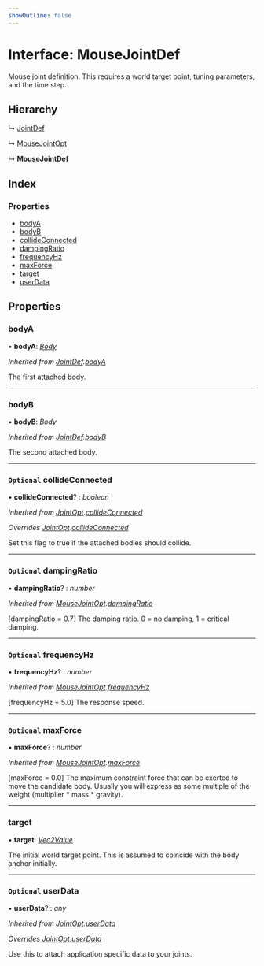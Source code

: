 ```yaml
---
showOutline: false
---
```


# Interface: MouseJointDef

Mouse joint definition. This requires a world target point, tuning
parameters, and the time step.

## Hierarchy

  ↳ [JointDef](/api/interfaces/jointdef)

  ↳ [MouseJointOpt](/api/interfaces/mousejointopt)

  ↳ **MouseJointDef**

## Index

### Properties

* [bodyA](/api/interfaces/mousejointdef#bodya)
* [bodyB](/api/interfaces/mousejointdef#bodyb)
* [collideConnected](/api/interfaces/mousejointdef#optional-collideconnected)
* [dampingRatio](/api/interfaces/mousejointdef#optional-dampingratio)
* [frequencyHz](/api/interfaces/mousejointdef#optional-frequencyhz)
* [maxForce](/api/interfaces/mousejointdef#optional-maxforce)
* [target](/api/interfaces/mousejointdef#target)
* [userData](/api/interfaces/mousejointdef#optional-userdata)

## Properties

###  bodyA

• **bodyA**: *[Body](/api/classes/body)*

*Inherited from [JointDef](/api/interfaces/jointdef).[bodyA](/api/interfaces/jointdef#bodya)*

The first attached body.

___

###  bodyB

• **bodyB**: *[Body](/api/classes/body)*

*Inherited from [JointDef](/api/interfaces/jointdef).[bodyB](/api/interfaces/jointdef#bodyb)*

The second attached body.

___

### `Optional` collideConnected

• **collideConnected**? : *boolean*

*Inherited from [JointOpt](/api/interfaces/jointopt).[collideConnected](/api/interfaces/jointopt#optional-collideconnected)*

*Overrides [JointOpt](/api/interfaces/jointopt).[collideConnected](/api/interfaces/jointopt#optional-collideconnected)*

Set this flag to true if the attached bodies
should collide.

___

### `Optional` dampingRatio

• **dampingRatio**? : *number*

*Inherited from [MouseJointOpt](/api/interfaces/mousejointopt).[dampingRatio](/api/interfaces/mousejointopt#optional-dampingratio)*

[dampingRatio = 0.7] The damping ratio. 0 = no damping, 1 = critical
damping.

___

### `Optional` frequencyHz

• **frequencyHz**? : *number*

*Inherited from [MouseJointOpt](/api/interfaces/mousejointopt).[frequencyHz](/api/interfaces/mousejointopt#optional-frequencyhz)*

[frequencyHz = 5.0] The response speed.

___

### `Optional` maxForce

• **maxForce**? : *number*

*Inherited from [MouseJointOpt](/api/interfaces/mousejointopt).[maxForce](/api/interfaces/mousejointopt#optional-maxforce)*

[maxForce = 0.0] The maximum constraint force that can be exerted to move
the candidate body. Usually you will express as some multiple of the
weight (multiplier * mass * gravity).

___

###  target

• **target**: *[Vec2Value](/api/interfaces/vec2value)*

The initial world target point. This is assumed to coincide with the body
anchor initially.

___

### `Optional` userData

• **userData**? : *any*

*Inherited from [JointOpt](/api/interfaces/jointopt).[userData](/api/interfaces/jointopt#optional-userdata)*

*Overrides [JointOpt](/api/interfaces/jointopt).[userData](/api/interfaces/jointopt#optional-userdata)*

Use this to attach application specific data to your joints.
